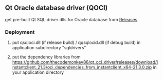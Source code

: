 ## Qt Oracle database driver (QOCI)

get pre-built Qt SQL driver dlls for Oracle database from [Releases](https://github.com/thecodemonkey86/qt_oci_driver/releases)


### Deployment

1. put qsqloci.dll (if release build) / qqsqlocid.dll (if debug build) in application subdirectory "sqldrivers"

2. put the dependency libraries from https://github.com/thecodemonkey86/qt_oci_driver/releases/download/instantclient_21.3/oci_dependencies_from_instantclient_x64-21.3.0.zip in your application directory
